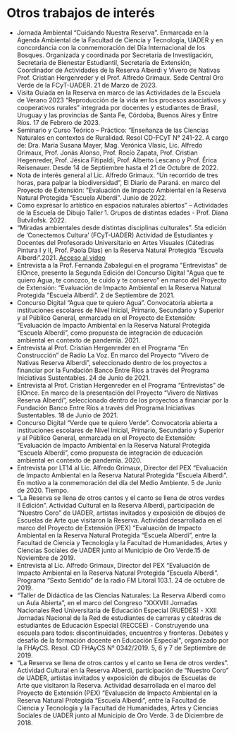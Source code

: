 # Otros trabajos de interés

* Jornada Ambiental “Cuidando Nuestra Reserva”. Enmarcada en la Agenda Ambiental de la Facultad de Ciencia y Tecnología, UADER y en concordancia con la conmemoración del Día Internacional de los Bosques. Organizada y coordinada por Secretaria de Investigación, Secretaria de Bienestar Estudiantil, Secretaria de Extensión, Coordinador de Actividades de la Reserva Alberdi y Vivero de Nativas Prof. Cristian Hergenreder y el Prof. Alfredo Grimaux. Sede Central Oro Verde de la FCyT-UADER. 21 de Marzo de 2023.
* Visita Guiada en la Reserva en marco de las Actividades de la Escuela de Verano 2023 “Reproducción de la vida en los procesos asociativos y cooperativos rurales” integrada por docentes y estudiantes de Brasil, Uruguay y las provincias de Santa Fe, Córdoba, Buenos Aires y Entre Ríos. 17 de Febrero de 2023.
* Seminario y Curso Teórico – Práctico: “Enseñanza de las Ciencias Naturales en contextos de Ruralidad. Resol CD-FCyT N° 241-22. A cargo de: Dra. María Susana Mayer, Mag. Verónica Vlasic, Lic. Alfredo Grimaux, Prof. Jonás Alonso, Prof. Rocío Zapata, Prof. Cristian Hegenreder, Prof. Jésica Fitipaldi, Prof. Alberto Lescano y Prof. Érica Reisenauer. Desde 14 de Septiembre hasta el 21 de Octubre de 2022.
* Nota de interés general al Lic. Alfredo Grimaux. “Un recorrido de tres horas, para palpar la biodiversidad”, El Diario de Paraná. en marco del Proyecto de Extensión: “Evaluación de Impacto Ambiental en la Reserva Natural Protegida “Escuela Alberdi”. Junio de 2022.
* Como expresar lo artístico en espacios naturales abiertos” – Actividades de la Escuela de Dibujo Taller 1. Grupos de distintas edades - Prof. Diana Butvilofsk. 2022.
* “Miradas ambientales desde distintas disciplinas culturales”. 5ta edición de ‘Conectemos Cultura’ (FCyT-UADER) Actividad de Estudiantes y Docentes del Profesorado Universitario en Artes Visuales (Cátedras Pintura I y II, Prof. Paola Días) en la Reserva Natural Protegida “Escuela Alberdi”.2021. [Acceso al video](https://www.youtube.com/watch?v=BpCZAUL4XME)
* Entrevista a la Prof. Fernanda Zabalegui en el programa "Entrevistas" de ElOnce, presento la Segunda Edición del Concurso Digital "Agua que te quiero Agua, te conozco, te cuido y te conservo" en marco del Proyecto de Extensión: “Evaluación de Impacto Ambiental en la Reserva Natural Protegida “Escuela Alberdi”. 2 de Septiembre de 2021.
* Concurso Digital “Agua que te quiero Agua”. Convocatoria abierta a instituciones escolares de Nivel Inicial, Primario, Secundario y Superior y al Público General, enmarcada en el Proyecto de Extensión: “Evaluación de Impacto Ambiental en la Reserva Natural Protegida “Escuela Alberdi”, como propuesta de integración de educación ambiental en contexto de pandemia. 2021.
* Entrevista al Prof. Cristian Hergenreder en el Programa “En Construcción” de Radio La Voz. En marco del Proyecto “Vivero de Nativas Reserva Alberdi”, seleccionado dentro de los proyectos a financiar por la Fundación Banco Entre Ríos a través del Programa Iniciativas Sustentables. 24 de Junio de 2021.
* Entrevista al Prof. Cristian Hergenreder en el Programa “Entrevistas” de ElOnce. En marco de la presentación del Proyecto “Vivero de Nativas Reserva Alberdi”, seleccionado dentro de los proyectos a financiar por la Fundación Banco Entre Ríos a través del Programa Iniciativas Sustentables. 18 de Junio de 2021.
*  Concurso Digital “Verde que te quiero Verde”. Convocatoria abierta a instituciones escolares de Nivel Inicial, Primario, Secundario y Superior y al Público General, enmarcada en el Proyecto de Extensión: “Evaluación de Impacto Ambiental en la Reserva Natural Protegida “Escuela Alberdi”, como propuesta de integración de educación ambiental en contexto de pandemia. 2020.
* Entrevista por LT14 al Lic. Alfredo Grimaux, Director del PEX “Evaluación de Impacto Ambiental en la Reserva Natural Protegida “Escuela Alberdi”. En motivo a la conmemoración del día del Medio Ambiente. 5 de Junio de 2020. Tiempo.
* “La Reserva se llena de otros cantos y el canto se llena de otros verdes II Edición”. Actividad Cultural en la Reserva Alberdi, participación de “Nuestro Coro” de UADER, artistas invitados y exposición de dibujos de Escuelas de Arte que visitaron la Reserva. Actividad desarrollada en el marco del Proyecto de Extensión (PEX) “Evaluación de Impacto Ambiental en la Reserva Natural Protegida “Escuela Alberdi”, entre la Facultad de Ciencia y Tecnología y la Facultad de Humanidades, Artes y Ciencias Sociales de UADER junto al Municipio de Oro Verde.15 de Noviembre de 2019.
* Entrevista al Lic. Alfredo Grimaux, Director del PEX “Evaluación de Impacto Ambiental en la Reserva Natural Protegida “Escuela Alberdi”. Programa “Sexto Sentido” de la radio FM Litoral 103.1. 24 de octubre de 2019.
* “Taller de Didáctica de las Ciencias Naturales: La Reserva Alberdi como un Aula Abierta”, en el marco del Congreso "XXXVIII Jornadas Nacionales Red Universitaria de Educación Especial (RUEDES) - XXII Jornadas Nacional de la Red de estudiantes de carreras y cátedras de estudiantes de Educación Especial (RECCEE) - Construyendo una escuela para todos: discontinuidades, encuentros y fronteras. Debates y desafío de la formación docente en Educación Especial", organizado por la FHAyCS. Resol. CD FHAyCS N° 0342/2019. 5, 6 y 7 de Septiembre de 2019.
* “La Reserva se llena de otros cantos y el canto se llena de otros verdes”. Actividad Cultural en la Reserva Alberdi, participación de “Nuestro Coro” de UADER, artistas invitados y exposición de dibujos de Escuelas de Arte que visitaron la Reserva. Actividad desarrollada en el marco del Proyecto de Extensión (PEX) “Evaluación de Impacto Ambiental en la Reserva Natural Protegida “Escuela Alberdi”, entre la Facultad de Ciencia y Tecnología y la Facultad de Humanidades, Artes y Ciencias Sociales de UADER junto al Municipio de Oro Verde. 3 de Diciembre de 2018.
